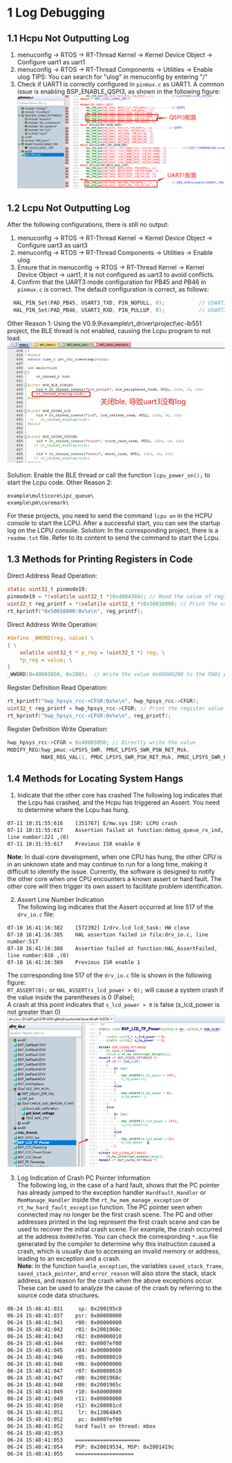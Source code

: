 # 1 Log Debugging
## 1.1 Hcpu Not Outputting Log
1. menuconfig → RTOS → RT-Thread Kernel → Kernel Device Object → Configure uart1 as uart1
2. menuconfig → RTOS → RT-Thread Components → Utilities → Enable ulog
TIPS: You can search for "ulog" in menuconfig by entering "/"
3. Check if UART1 is correctly configured in `pinmux.c` as UART1. A common issue is enabling BSP_ENABLE_QSPI3, as shown in the following figure:
<br>![alt text](./assets/log/log001.png)<br>    

## 1.2 Lcpu Not Outputting Log
After the following configurations, there is still no output:
  1. menuconfig → RTOS → RT-Thread Kernel → Kernel Device Object → Configure uart3 as uart3
  2. menuconfig → RTOS → RT-Thread Components → Utilities → Enable ulog
  3. Ensure that in menuconfig → RTOS → RT-Thread Kernel → Kernel Device Object → uart1, it is not configured as uart3 to avoid conflicts.
  4. Confirm that the UART3 mode configuration for PB45 and PB46 in `pinmux.c` is correct. The default configuration is correct, as follows:
  ```c
    HAL_PIN_Set(PAD_PB45, USART3_TXD, PIN_NOPULL, 0);           // USART3 TX/SPI3_INT
    HAL_PIN_Set(PAD_PB46, USART3_RXD, PIN_PULLUP, 0);           // USART3 RX
```
Other Reason 1:
Using the V0.9.9\example\rt_driver\project\ec-lb551 project, the BLE thread is not enabled, causing the Lcpu program to not load.
<br>![alt text](./assets/log/log002.png)<br>       
Solution:
Enable the BLE thread or call the function `lcpu_power_on();` to start the Lcpu code.
Other Reason 2:
```
example\multicore\ipc_queue\
example\pm\coremark\
```
For these projects, you need to send the command `lcpu on` in the HCPU console to start the LCPU. After a successful start, you can see the startup log on the LCPU console.
Solution:
In the corresponding project, there is a `readme.txt` file. Refer to its content to send the command to start the Lcpu.

## 1.3 Methods for Printing Registers in Code
Direct Address Read Operation:
```c
static uint32_t pinmode19;
pinmode19 = *(volatile uint32_t *)0x4004304c; // Read the value of register 0x4004304c
uint32_t reg_printf = *(volatile uint32_t *)0x50016000; // Print the value of register 0x50016000
rt_kprintf("0x50016000:0x%x\n", reg_printf);
```
Direct Address Write Operation:
```c
#define _WWORD(reg, value) \
{ \
    volatile uint32_t * p_reg = (uint32_t *) reg; \
    *p_reg = value; \
}
_WWORD(0x40003050, 0x200);  // Write the value 0x00000200 to the PA01 pinmux register
```
Register Definition Read Operation:
```c
rt_kprintf("hwp_hpsys_rcc->CFGR:0x%x\n", hwp_hpsys_rcc->CFGR);
uint32_t reg_printf = hwp_hpsys_rcc->CFGR; // Print the register value
rt_kprintf("hwp_hpsys_rcc->CFGR:0x%x\n", reg_printf);
```
Register Definition Write Operation:
```c
hwp_hpsys_rcc->CFGR = 0x40003050; // Directly write the value
MODIFY_REG(hwp_pmuc->LPSYS_SWR, PMUC_LPSYS_SWR_PSW_RET_Msk,
           MAKE_REG_VAL(1, PMUC_LPSYS_SWR_PSW_RET_Msk, PMUC_LPSYS_SWR_PSW_RET_Pos)); // Only modify the value of PMUC_LPSYS_SWR_PSW_RET_Msk to 1, leaving other parts unchanged;
```
## 1.4 Methods for Locating System Hangs
1. Indicate that the other core has crashed
The following log indicates that the Lcpu has crashed, and the Hcpu has triggered an Assert. You need to determine where the Lcpu has hung.
```
07-11 10:31:55:616    [351767] E/mw.sys ISR: LCPU crash
07-11 10:31:55:617    Assertion failed at function:debug_queue_rx_ind, line number:221 ,(0)
07-11 10:31:55:617    Previous ISR enable 0
```
**Note**: In dual-core development, when one CPU has hung, the other CPU is in an unknown state and may continue to run for a long time, making it difficult to identify the issue. Currently, the software is designed to notify the other core when one CPU encounters a known assert or hard fault. The other core will then trigger its own assert to facilitate problem identification.

2. Assert Line Number Indication<br>
The following log indicates that the Assert occurred at line 517 of the `drv_io.c` file:
```
07-10 16:41:16:382    [572392] I/drv.lcd lcd_task: HW close
07-10 16:41:16:385    HAL assertion failed in file:drv_io.c, line number:517 
07-10 16:41:16:388    Assertion failed at function:HAL_AssertFailed, line number:616 ,(0)
07-10 16:41:16:389    Previous ISR enable 1
```
The corresponding line 517 of the `drv_io.c` file is shown in the following figure:<br>
`RT_ASSERT(0);` or `HAL_ASSERT(s_lcd_power > 0);` will cause a system crash if the value inside the parentheses is 0 (False);<br>
A crash at this point indicates that `s_lcd_power > 0` is false (s_lcd_power is not greater than 0)
<br>![alt text](./assets/log/log003.png)<br>  

3. Log Indication of Crash PC Pointer Information<br>
The following log, in the case of a hard fault, shows that the PC pointer has already jumped to the exception handler `HardFault_Handler` or `MemManage_Handler` inside the `rt_hw_mem_manage_exception` or `rt_hw_hard_fault_exception` function. The PC pointer seen when connected may no longer be the first crash scene. The PC and other addresses printed in the log represent the first crash scene and can be used to recover the initial crash scene. For example, the crash occurred at the address `0x0007ef00`. You can check the corresponding `*.asm` file generated by the compiler to determine why this instruction caused a crash, which is usually due to accessing an invalid memory or address, leading to an exception and a crash.<br> 
**Note**: In the function `handle_exception`, the variables `saved_stack_frame`, `saved_stack_pointer`, and `error_reason` will also store the stack, stack address, and reason for the crash when the above exceptions occur. These can be used to analyze the cause of the crash by referring to the source code data structures.
```
06-24 15:48:41:031     sp: 0x200195c8
06-24 15:48:41:037    psr: 0x80000000
06-24 15:48:41:041    r00: 0x00000000
06-24 15:48:41:042    r01: 0x2001960c
06-24 15:48:41:043    r02: 0x00000010
06-24 15:48:41:044    r03: 0x0007ef00
06-24 15:48:41:045    r04: 0x00000000
06-24 15:48:41:046    r05: 0x00000010
06-24 15:48:41:046    r06: 0x00000000
06-24 15:48:41:047    r07: 0x00000010
06-24 15:48:41:047    r08: 0x2001960c
06-24 15:48:41:048    r09: 0x2001965c
06-24 15:48:41:049    r10: 0x60000000
06-24 15:48:41:049    r11: 0x00000000
06-24 15:48:41:050    r12: 0x200001cd
06-24 15:48:41:051     lr: 0x12064845
06-24 15:48:41:052     pc: 0x0007ef00
06-24 15:48:41:052    hard fault on thread: mbox
06-24 15:48:41:053    
06-24 15:48:41:053    =====================
06-24 15:48:41:054    PSP: 0x20019534, MSP: 0x2001419c
06-24 15:48:41:055    ===================
```